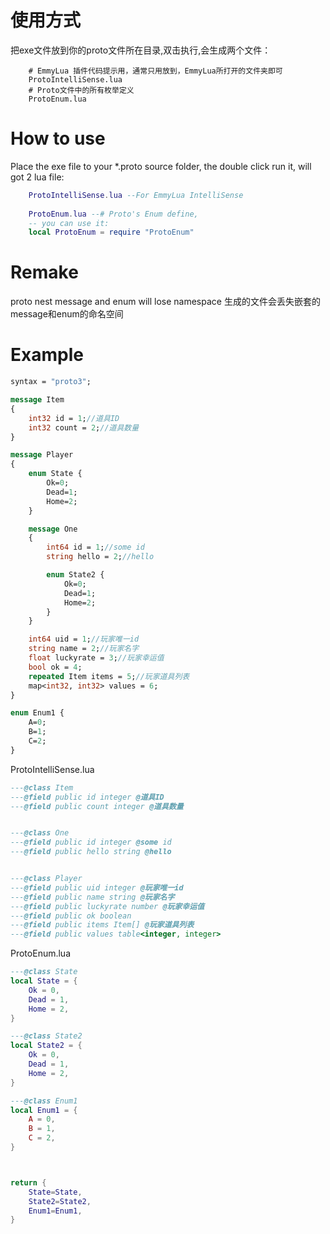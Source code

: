 # 使用方式

把exe文件放到你的proto文件所在目录,双击执行,会生成两个文件：
```
    # EmmyLua 插件代码提示用，通常只用放到，EmmyLua所打开的文件夹即可
    ProtoIntelliSense.lua 
    # Proto文件中的所有枚举定义
    ProtoEnum.lua
```

# How to use
Place the exe file to your *.proto source folder, the double click run it, will got 2 lua file:
```lua
    ProtoIntelliSense.lua --For EmmyLua IntelliSense
    
    ProtoEnum.lua --# Proto's Enum define, 
    -- you can use it: 
    local ProtoEnum = require "ProtoEnum"
```

# Remake
proto nest message and enum will lose namespace
生成的文件会丢失嵌套的message和enum的命名空间

# Example
```proto
syntax = "proto3";

message Item
{
    int32 id = 1;//道具ID
    int32 count = 2;//道具数量
}

message Player
{
    enum State {
        Ok=0;
        Dead=1;
        Home=2;
    }

    message One
    {
        int64 id = 1;//some id
        string hello = 2;//hello

        enum State2 {
            Ok=0;
            Dead=1;
            Home=2;
        }
    }

    int64 uid = 1;//玩家唯一id
    string name = 2;//玩家名字
    float luckyrate = 3;//玩家幸运值
    bool ok = 4;
    repeated Item items = 5;//玩家道具列表
    map<int32, int32> values = 6;
}

enum Enum1 {
    A=0;
    B=1;
    C=2;
}

```

ProtoIntelliSense.lua
```lua
---@class Item
---@field public id integer @道具ID
---@field public count integer @道具数量


---@class One
---@field public id integer @some id
---@field public hello string @hello


---@class Player
---@field public uid integer @玩家唯一id
---@field public name string @玩家名字
---@field public luckyrate number @玩家幸运值
---@field public ok boolean
---@field public items Item[] @玩家道具列表
---@field public values table<integer, integer>

```

ProtoEnum.lua
```lua
---@class State
local State = {
    Ok = 0,
    Dead = 1,
    Home = 2,
}

---@class State2
local State2 = {
    Ok = 0,
    Dead = 1,
    Home = 2,
}

---@class Enum1
local Enum1 = {
    A = 0,
    B = 1,
    C = 2,
}



return {
    State=State,
    State2=State2,
    Enum1=Enum1,
}
```
